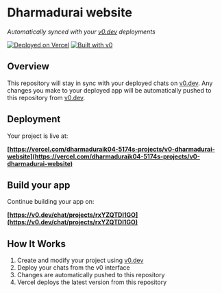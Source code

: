 # Dharmadurai website

*Automatically synced with your [v0.dev](https://v0.dev) deployments*

[![Deployed on Vercel](https://img.shields.io/badge/Deployed%20on-Vercel-black?style=for-the-badge&logo=vercel)](https://vercel.com/dharmaduraik04-5174s-projects/v0-dharmadurai-website)
[![Built with v0](https://img.shields.io/badge/Built%20with-v0.dev-black?style=for-the-badge)](https://v0.dev/chat/projects/rxYZQTDl1GO)

## Overview

This repository will stay in sync with your deployed chats on [v0.dev](https://v0.dev).
Any changes you make to your deployed app will be automatically pushed to this repository from [v0.dev](https://v0.dev).

## Deployment

Your project is live at:

**[https://vercel.com/dharmaduraik04-5174s-projects/v0-dharmadurai-website](https://vercel.com/dharmaduraik04-5174s-projects/v0-dharmadurai-website)**

## Build your app

Continue building your app on:

**[https://v0.dev/chat/projects/rxYZQTDl1GO](https://v0.dev/chat/projects/rxYZQTDl1GO)**

## How It Works

1. Create and modify your project using [v0.dev](https://v0.dev)
2. Deploy your chats from the v0 interface
3. Changes are automatically pushed to this repository
4. Vercel deploys the latest version from this repository
